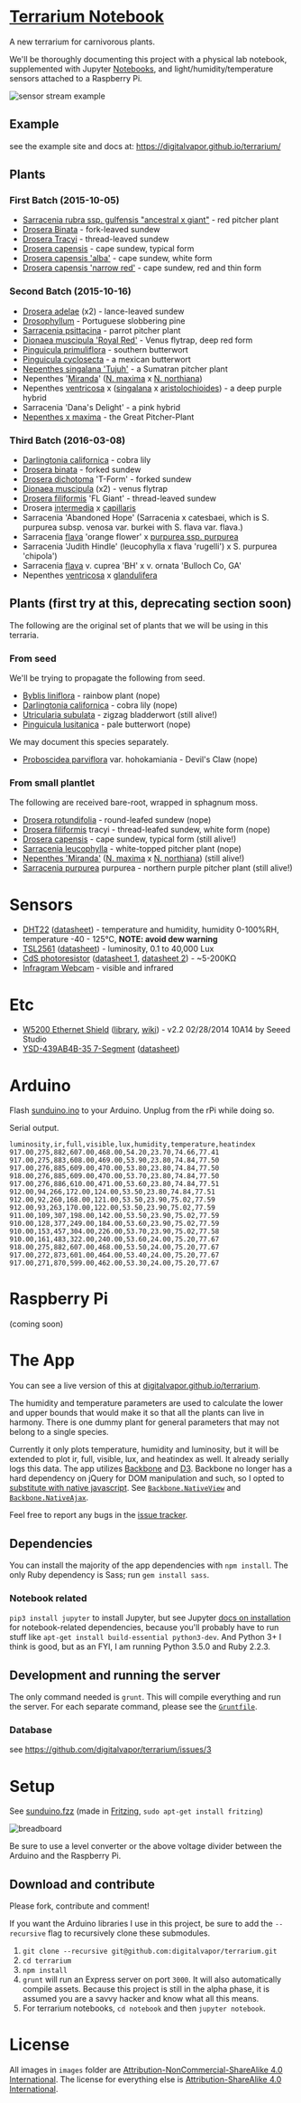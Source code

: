 # [Terrarium Notebook](https://github.com/digitalvapor/terrarium)
A new terrarium for carnivorous plants.

We'll be thoroughly documenting this project with a physical lab notebook, supplemented with Jupyter [Notebooks](http://nbviewer.ipython.org/github/digitalvapor/terrarium/tree/master/), and light/humidity/temperature sensors attached to a Raspberry Pi.

![sensor stream example](https://i.imgur.com/g2Lftvs.png)

## Example

see the example site and docs at: https://digitalvapor.github.io/terrarium/

## Plants

### First Batch (2015-10-05)

* [Sarracenia rubra ssp. gulfensis "ancestral x giant"](https://en.wikipedia.org/wiki/Sarracenia_rubra) - red pitcher plant
* [Drosera Binata](https://en.wikipedia.org/wiki/Drosera_binata) - fork-leaved sundew
* [Drosera Tracyi](https://en.wikipedia.org/wiki/Drosera_filiformis) - thread-leaved sundew
* [Drosera capensis](https://en.wikipedia.org/wiki/Drosera_capensis) - cape sundew, typical form
* [Drosera capensis 'alba'](https://en.wikipedia.org/wiki/Drosera_capensis) - cape sundew, white form
* [Drosera capensis 'narrow red'](https://en.wikipedia.org/wiki/Drosera_capensis) - cape sundew, red and thin form

### Second Batch (2015-10-16)

* [Drosera adelae](https://en.wikipedia.org/wiki/Drosera_adelae) (x2) - lance-leaved sundew
* [Drosophyllum](https://en.wikipedia.org/wiki/Drosophyllum) - Portuguese slobbering pine
* [Sarracenia psittacina](https://en.wikipedia.org/wiki/Sarracenia_psittacina) - parrot pitcher plant
* [Dionaea muscipula 'Royal Red'](https://en.wikipedia.org/wiki/List_of_Venus_flytrap_cultivars) - Venus flytrap, deep red form
* [Pinguicula primuliflora](https://en.wikipedia.org/wiki/Pinguicula_primuliflora) - southern butterwort
* [Pinguicula cyclosecta](https://de.wikipedia.org/wiki/Pinguicula_cyclosecta) - a mexican butterwort
* [Nepenthes singalana 'Tujuh'](https://en.wikipedia.org/wiki/Nepenthes_singalana) - a Sumatran pitcher plant
* Nepenthes '[Miranda](https://en.wikipedia.org/wiki/Nepenthes_%27Miranda%27)' ([N. maxima](https://en.wikipedia.org/wiki/Nepenthes_maxima) x [N. northiana](https://en.wikipedia.org/wiki/Nepenthes_northiana))
* Nepenthes [ventricosa](https://en.wikipedia.org/wiki/Nepenthes_ventricosa) x ([singalana](https://en.wikipedia.org/wiki/Nepenthes_singalana) x [aristolochioides](https://en.wikipedia.org/wiki/Nepenthes_aristolochioides)) - a deep purple hybrid
* Sarracenia 'Dana's Delight' - a pink hybrid
* [Nepenthes x maxima](https://en.wikipedia.org/wiki/Nepenthes_maxima) - the Great Pitcher-Plant

### Third Batch (2016-03-08)

* [Darlingtonia californica](https://en.wikipedia.org/wiki/Darlingtonia_californica) - cobra lily
* [Drosera binata](https://en.wikipedia.org/wiki/Drosera_binata) - forked sundew
* [Drosera dichotoma](https://en.wikipedia.org/wiki/Drosera_binata#Taxonomy_and_botanical_history) 'T-Form' - forked sundew
* [Dionaea muscipula](https://en.wikipedia.org/wiki/Venus_flytrap) (x2) - venus flytrap
* [Drosera filiformis](https://en.wikipedia.org/wiki/Drosera_filiformis) 'FL Giant' - thread-leaved sundew
* Drosera [intermedia](https://en.wikipedia.org/wiki/Drosera_intermedia) x [capillaris](https://en.wikipedia.org/wiki/Drosera_capillaris)
* Sarracenia 'Abandoned Hope' (Sarracenia x catesbaei, which is S. purpurea subsp. venosa var. burkei with S. flava var. flava.)
* Sarracenia [flava](https://en.wikipedia.org/wiki/Sarracenia_flava) 'orange flower' x [purpurea ssp. purpurea](https://en.wikipedia.org/wiki/Sarracenia_purpurea#Taxonomy)
* Sarracenia 'Judith Hindle' (leucophylla x flava 'rugelli') x S. purpurea 'chipola')
* Sarracenia [flava](https://en.wikipedia.org/wiki/Sarracenia_flava) v. cuprea 'BH' x v. ornata 'Bulloch Co, GA'
* Nepenthes [ventricosa](https://en.wikipedia.org/wiki/Nepenthes_ventricosa) x [glandulifera](https://en.wikipedia.org/wiki/Nepenthes_glandulifera)

## Plants (first try at this, deprecating section soon)
The following are the original set of plants that we will be using in this terraria.

### From seed
We'll be trying to propagate the following from seed.

* [Byblis liniflora](https://en.wikipedia.org/wiki/Byblis_liniflora) - rainbow plant (nope)
* [Darlingtonia californica](https://en.wikipedia.org/wiki/Darlingtonia_californica) - cobra lily (nope)
* [Utricularia subulata](https://en.wikipedia.org/wiki/Utricularia_subulata) - zigzag bladderwort (still alive!)
* [Pinguicula lusitanica](https://en.wikipedia.org/wiki/Pinguicula_lusitanica) - pale butterwort (nope)

We may document this species separately.

* [Proboscidea parviflora](https://en.wikipedia.org/wiki/Proboscidea_parviflora) var. hohokamiania - Devil's Claw (nope)

### From small plantlet
The following are received bare-root, wrapped in sphagnum moss.

* [Drosera rotundifolia](https://en.wikipedia.org/wiki/Drosera_rotundifolia) - round-leafed sundew (nope)
* [Drosera filiformis](https://en.wikipedia.org/wiki/Drosera_filiformis) tracyi - thread-leafed sundew, white form (nope)
* [Drosera capensis](https://en.wikipedia.org/wiki/Drosera_capensis) - cape sundew, typical form (still alive!)
* [Sarracenia leucophylla](https://en.wikipedia.org/wiki/Sarracenia_leucophylla) - white-topped pitcher plant (nope)
* [Nepenthes 'Miranda'](https://en.wikipedia.org/wiki/Nepenthes_%27Miranda%27) ([N. maxima](https://en.wikipedia.org/wiki/Nepenthes_maxima) x [N. northiana](https://en.wikipedia.org/wiki/Nepenthes_northiana)) (still alive!)
* [Sarracenia purpurea](https://en.wikipedia.org/wiki/Sarracenia_purpurea) purpurea - northern purple pitcher plant (still alive!)

# Sensors
* [DHT22](http://www.adafruit.com/products/385) ([datasheet](https://www.adafruit.com/datasheets/DHT22.pdf)) - temperature and humidity, humidity 0-100%RH, temperature -40 - 125°C, **NOTE: avoid dew warning**
* [TSL2561](https://www.adafruit.com/products/439) ([datasheet](https://www.adafruit.com/datasheets/TSL256x.pdf)) - luminosity, 0.1 to 40,000 Lux
* [CdS photoresistor](https://www.adafruit.com/products/161) ([datasheet 1](https://learn.adafruit.com/system/assets/assets/000/010/127/original/PDV-P8001.pdf), [datasheet 2](https://learn.adafruit.com/system/assets/assets/000/010/128/original/DTS_A9950_A7060_B9060.pdf)) - ~5-200KΩ
* [Infragram Webcam](https://www.adafruit.com/products/1722) - visible and infrared

# Etc
* [W5200 Ethernet Shield](http://www.seeedstudio.com/depot/W5200-Ethernet-Shield-p-1577.html) ([library](https://github.com/Seeed-Studio/Ethernet_Shield_W5200), [wiki](http://www.seeedstudio.com/wiki/Ethernet_Shield_V2.4)) - v2.2 02/28/2014 10A14 by Seeed Studio
* [YSD-439AB4B-35 7-Segment](https://www.sparkfun.com/products/9481) ([datasheet](http://www.sparkfun.com/datasheets/Components/LED/7-Segment/YSD-439AB4B-35.pdf))

# Arduino
Flash [sunduino.ino](https://github.com/digitalvapor/terrarium/blob/master/sunduino/sunduino.ino) to your Arduino. Unplug from the rPi while doing so.

Serial output.

```
luminosity,ir,full,visible,lux,humidity,temperature,heatindex
917.00,275,882,607.00,468.00,54.20,23.70,74.66,77.41
917.00,275,883,608.00,469.00,53.90,23.80,74.84,77.50
917.00,276,885,609.00,470.00,53.80,23.80,74.84,77.50
918.00,276,885,609.00,470.00,53.70,23.80,74.84,77.50
917.00,276,886,610.00,471.00,53.60,23.80,74.84,77.51
912.00,94,266,172.00,124.00,53.50,23.80,74.84,77.51
912.00,92,260,168.00,121.00,53.50,23.90,75.02,77.59
912.00,93,263,170.00,122.00,53.50,23.90,75.02,77.59
911.00,109,307,198.00,142.00,53.50,23.90,75.02,77.59
910.00,128,377,249.00,184.00,53.60,23.90,75.02,77.59
910.00,153,457,304.00,226.00,53.70,23.90,75.02,77.58
910.00,161,483,322.00,240.00,53.60,24.00,75.20,77.67
918.00,275,882,607.00,468.00,53.50,24.00,75.20,77.67
917.00,272,873,601.00,464.00,53.40,24.00,75.20,77.67
917.00,271,870,599.00,462.00,53.30,24.00,75.20,77.67
```

# Raspberry Pi
(coming soon)

# The App
You can see a live version of this at [digitalvapor.github.io/terrarium](https://digitalvapor.github.io/terrarium).

The humidity and temperature parameters are used to calculate the lower and upper bounds that would make it so that all the plants can live in harmony. There is one dummy plant for general parameters that may not belong to a single species.

Currently it only plots temperature, humidity and luminosity, but it will be extended to plot ir, full, visible, lux, and heatindex as well. It already serially logs this data. The app utilizes [Backbone](http://backbonejs.org/) and [D3](https://d3js.org/). Backbone no longer has a hard dependency on jQuery for DOM manipulation and such, so I opted to [substitute with native javascript](https://github.com/jashkenas/backbone/wiki/Using-Backbone-without-jQuery). See [`Backbone.NativeView`](https://github.com/akre54/Backbone.NativeView) and [`Backbone.NativeAjax`](https://github.com/akre54/Backbone.NativeAjax).

Feel free to report any bugs in the [issue tracker](https://github.com/digitalvapor/terrarium/issues).

## Dependencies
You can install the majority of the app dependencies with `npm install`. The only Ruby dependency is Sass; run `gem install sass`.

### Notebook related
`pip3 install jupyter` to install Jupyter, but see Jupyter [docs on installation](https://jupyter.readthedocs.org/en/latest/install.html) for notebook-related dependencies, because you'll probably have to run stuff like `apt-get install build-essential python3-dev`. And Python 3+ I think is good, but as an FYI, I am running Python 3.5.0 and Ruby 2.2.3.

## Development and running the server
The only command needed is `grunt`. This will compile everything and run the server. For each separate command, please see the [`Gruntfile`](https://github.com/digitalvapor/terrarium/blob/master/Gruntfile.js).

### Database
see https://github.com/digitalvapor/terrarium/issues/3

# Setup
See [sunduino.fzz](https://github.com/digitalvapor/terrarium/blob/master/sunduino.fzz) (made in [Fritzing](http://fritzing.org), `sudo apt-get install fritzing`)

![breadboard](https://github.com/digitalvapor/terrarium/blob/master/images/sunduino_breadboard.png "Sunduino connections")

Be sure to use a level converter or the above voltage divider between the Arduino and the Raspberry Pi.

## Download and contribute
Please fork, contribute and comment!

If you want the Arduino libraries I use in this project, be sure to add the `--recursive` flag to recursively clone these submodules.

1. `git clone --recursive git@github.com:digitalvapor/terrarium.git`
2. `cd terrarium`
3. `npm install`
4. `grunt` will run an Express server on port `3000`. It will also automatically compile assets. Because this project is still in the alpha phase, it is assumed you are a savvy hacker and know what all this means.
5. For terrarium notebooks, `cd notebook` and then `jupyter notebook`.

# License
All images in `images` folder are [Attribution-NonCommercial-ShareAlike 4.0 International](https://creativecommons.org/licenses/by-nc-sa/4.0/). The license for everything else is [Attribution-ShareAlike 4.0 International](https://creativecommons.org/licenses/by-sa/4.0/).
